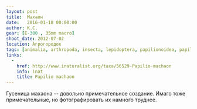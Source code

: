 ```yaml
---
layout: post
title:  Махаон
date:   2016-01-18 00:00:00
author: К.С.
gear: [E-300 , 35mm macro]
shoot_date: 2012-07-02
location: Агрогородок
tags: [animalia, arthropoda, insecta, lepidoptera, papilionoidea, papilionidae, papilio, papilio machaon]
links:
  -
    href: http://www.inaturalist.org/taxa/56529-Papilio-machaon
    info: inat
    title: Papilio machaon
---
```


Гусеница махаона -- довольно примечательное создание. Имаго тоже
примечательные, но фотографировать их намного труднее.
